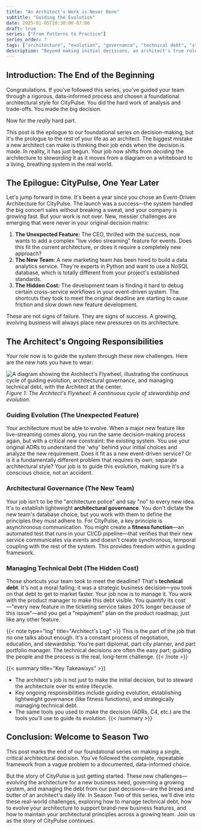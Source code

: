 ```yaml
---
title: "An Architect's Work is Never Done"
subtitle: "Guiding the Evolution"
date: 2025-01-05T10:30:00-07:00
draft: true
series: ["From Patterns to Practice"]
series_order: 7
tags: ["architecture", "evolution", "governance", "technical debt", "stewardship"]
description: "Beyond making initial decisions, an architect's true role involves continuously guiding the evolution of a system, establishing governance, and strategically managing technical debt."
---
```


## Introduction: The End of the Beginning

Congratulations. If you've followed this series, you've guided your team through a rigorous, data-informed process and chosen a foundational architectural style for CityPulse. You did the hard work of analysis and trade-offs. You made the big decision.

Now for the *really* hard part.

This post is the epilogue to our foundational series on decision-making, but it's the prologue to the rest of your life as an architect. The biggest mistake a new architect can make is thinking their job ends when the decision is made. In reality, it has just begun. Your job now shifts from *deciding* the architecture to *stewarding* it as it moves from a diagram on a whiteboard to a living, breathing system in the real world.

## The Epilogue: CityPulse, One Year Later

Let's jump forward in time. It's been a year since you chose an Event-Driven Architecture for CityPulse. The launch was a success—the system handled the big concert sales without breaking a sweat, and your company is growing fast. But your work is not over. New, messier challenges are emerging that were never in your original decision matrix:

1. **The Unexpected Feature:** The CEO, thrilled with the success, now wants to add a complex "live video streaming" feature for events. Does this fit the current architecture, or does it require a completely new approach?
2. **The New Team:** A new marketing team has been hired to build a data analytics service. They're experts in Python and want to use a NoSQL database, which is totally different from your project's established standards.
3. **The Hidden Cost:** The development team is finding it hard to debug certain cross-service workflows in your event-driven system. The shortcuts they took to meet the original deadline are starting to cause friction and slow down new feature development.

These are not signs of failure. They are signs of success. A growing, evolving business will always place new pressures on its architecture.

## The Architect's Ongoing Responsibilities

Your role now is to guide the system through these new challenges. Here are the new hats you have to wear:

![A diagram showing the Architect's Flywheel, illustrating the continuous cycle of guiding evolution, architectural governance, and managing technical debt, with the Architect at the center.](images/10-architects-flywheel.png)
*Figure 1: The Architect's Flywheel: A continuous cycle of stewardship and evolution.*

### Guiding Evolution (The Unexpected Feature)

Your architecture must be able to evolve. When a major new feature like live-streaming comes along, you run the same decision-making process again, but with a critical new constraint: the existing system. You use your original ADRs to understand the 'why' behind your initial choices and analyze the new requirement. Does it fit as a new event-driven service? Or is it a fundamentally different problem that requires its own, separate architectural style? Your job is to guide this evolution, making sure it's a conscious choice, not an accident.

### Architectural Governance (The New Team)

Your job isn't to be the "architecture police" and say "no" to every new idea. It's to establish lightweight **architectural governance**. You don't dictate the new team's database choice, but you work with them to define the principles they must adhere to. For CityPulse, a key principle is asynchronous communication. You might create a **fitness function**—an automated test that runs in your CI/CD pipeline—that verifies that their new service communicates via events and doesn't create synchronous, temporal coupling with the rest of the system. This provides freedom within a guiding framework.

### Managing Technical Debt (The Hidden Cost)

Those shortcuts your team took to meet the deadline? That's **technical debt**. It's not a moral failing; it was a strategic business decision—you took on that debt to get to market faster. Your job now is to manage it. You work with the product manager to make this debt visible. You quantify its cost—"every new feature in the ticketing service takes 20% longer because of this issue"—and you get a "repayment" plan on the product roadmap, just like any other feature.

{{< note type="log" title="Architect's Log" >}}
This is the part of the job that no one talks about enough. It's a constant process of negotiation, education, and stewardship. You're part diplomat, part city planner, and part portfolio manager. The technical decisions are often the easy part; guiding the people and the process is the real, long-term challenge.
{{< /note >}}

{{< summary title="Key Takeaways" >}}
*   The architect's job is not just to make the initial decision, but to steward the architecture over its entire lifecycle.
*   Key ongoing responsibilities include guiding evolution, establishing lightweight governance (like fitness functions), and strategically managing technical debt.
*   The same tools you used to make the decision (ADRs, C4, etc.) are the tools you'll use to guide its evolution.
{{< /summary >}}

## Conclusion: Welcome to Season Two

This post marks the end of our foundational series on making a single, critical architectural decision. You've followed the complete, repeatable framework from a vague problem to a documented, data-informed choice.

But the story of CityPulse is just getting started. These new challenges—evolving the architecture for a new business need, governing a growing system, and managing the debt from our past decisions—are the bread and butter of an architect's daily life. In Season Two of this series, we'll dive into these real-world challenges, exploring how to manage technical debt, how to evolve your architecture to support brand-new business features, and how to maintain your architectural principles across a growing team. Join us as the story of CityPulse continues.